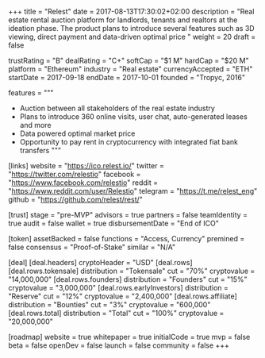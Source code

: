 +++
title = "Relest"
date = 2017-08-13T17:30:02+02:00
description = "Real estate rental auction platform for landlords, tenants and realtors at the ideation phase. The product plans to introduce several features such as 3D viewing, direct payment and data-driven optimal price  "
weight = 20
draft = false

trustRating = "B"
dealRating = "C+"
softCap = "$1 M"
hardCap = "$20 M"
platform = "Ethereum"
industry = "Real estate"
currencyAccepted = "ETH"
startDate = 2017-09-18
endDate = 2017-10-01
founded = "Tropyc, 2016"

features = """
- Auction between all stakeholders of the real estate industry
- Plans to introduce 360 online visits, user chat, auto-generated leases and more
- Data powered optimal market price
- Opportunity to pay rent in cryptocurrency with integrated fiat bank transfers
"""

[links]
  website = "https://ico.relest.io/"
  twitter = "https://twitter.com/relestio"
  facebook = "https://www.facebook.com/relestio"
  reddit = "https://www.reddit.com/user/Relestio"
  telegram = "https://t.me/relest_eng"
  github = "https://github.com/relest/rest/"

[trust]
  stage = "pre-MVP"
  advisors = true
  partners = false
  teamIdentity = true
  audit = false
  wallet = true
  disbursementDate = "End of ICO"

[token]
  assetBacked = false
  functions = "Access, Currency"
  premined = false
  consensus = "Proof-of-Stake"
  similar = "N/A"

[deal]
  [deal.headers]
    cryptoHeader = "USD"
  [deal.rows]
    [deal.rows.tokensale]
      distribution = "Tokensale"
      cut = "70%"
      cryptovalue = "14,000,000"
    [deal.rows.founders]
      distribution = "Founders"
      cut = "15%"
      cryptovalue = "3,000,000"
    [deal.rows.earlyInvestors]
      distribution = "Reserve"
      cut = "12%"
      cryptovalue = "2,400,000"
    [deal.rows.affiliate]
      distribution = "Bounties"
      cut = "3%"
      cryptovalue = "600,000"
    [deal.rows.total]
      distribution = "Total"
      cut = "100%"
      cryptovalue = "20,000,000"

[roadmap]
  website = true
  whitepaper = true
  initialCode = true
  mvp = false
  beta = false
  openDev = false
  launch = false
  community = false
+++
